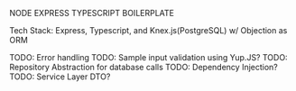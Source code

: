 NODE EXPRESS TYPESCRIPT BOILERPLATE

Tech Stack: Express, Typescript, and Knex.js(PostgreSQL) w/ Objection as ORM

TODO: Error handling
TODO: Sample input validation using Yup.JS?
TODO: Repository Abstraction for database calls
TODO: Dependency Injection?
TODO: Service Layer DTO?
